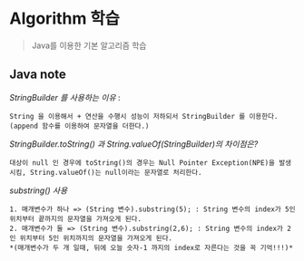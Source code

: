 # Algorithm 학습
> Java를 이용한 기본 알고리즘 학습

## Java note

*StringBuilder 를 사용하는 이유* :

    String 을 이용해서 + 연산을 수행시 성능이 저하되서 StringBuilder 를 이용한다.
    (append 함수를 이용하여 문자열을 더한다.)

*StringBuilder.toString() 과 String.valueOf(StringBuilder)의 차이점은?*

    대상이 null 인 경우에 toString()의 경우는 Null Pointer Exception(NPE)을 발생시킴, String.valueOf()는 null이라는 문자열로 처리한다.

*substring() 사용*

    1. 매개변수가 하나 => (String 변수).substring(5); : String 변수의 index가 5인 위치부터 끝까지의 문자열을 가져오게 된다.
    2. 매개변수가 둘 => (String 변수).substring(2,6); : String 변수의 index가 2인 위치부터 5인 위치까지의 문자열을 가져오게 된다.
    *(매개변수가 두 개 일때, 뒤에 오늘 숫자-1 까지의 index로 자른다는 것을 꼭 기억!!!)*
